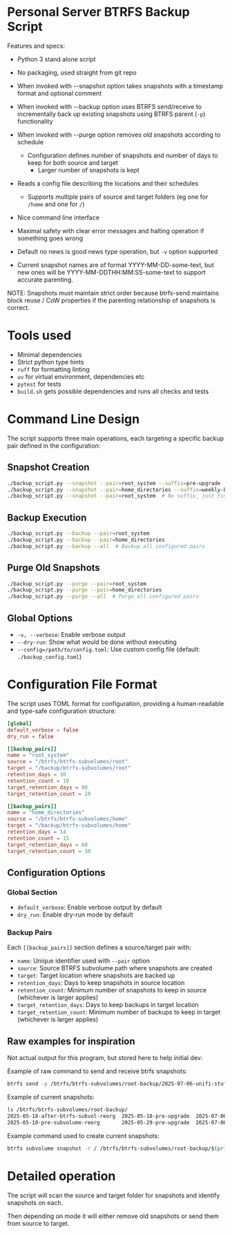 # Personal Server BTRFS Backup Script

Features and specs:

- Python 3 stand alone script
- No packaging, used straight from git repo
- When invoked with --snapshot option takes snapshots with a timestamp format and optional comment
- When invoked with --backup option uses BTRFS send/receive to incrementally back up existing snapshots using BTRFS parent (`-p`) functionality
- When invoked with --purge option removes old snapshots according to schedule
  - Configuration defines number of snapshots and number of days to keep for both source and target
    - Larger number of snapshots is kept
- Reads a config file describing the locations and their schedules
  - Supports multiple pairs of source and target folders (eg one for `/home` and one for `/`)

- Nice command line interface

- Maximal safety with clear error messages and halting operation if something goes wrong

- Default no news is good news type operation, but `-v` option supported

- Current snapshot names are of format YYYY-MM-DD-some-text, but new ones will be YYYY-MM-DDTHH:MM:SS-some-text to support accurate parenting.


NOTE: Snapshots must maintain strict order because btrfs-send maintains block reuse / CoW properties if the parenting relationship of snapshots is correct.

# Tools used

- Minimal dependencies
- Strict python type hints
- `ruff` for formatting linting
- `uv` for virtual environment, dependencies etc
- `pytest` for tests
- `build.sh` gets possible dependencies and runs all checks and tests

# Command Line Design

The script supports three main operations, each targeting a specific backup pair defined in the configuration:

## Snapshot Creation
```bash
./backup_script.py --snapshot --pair=root_system --suffix=pre-upgrade
./backup_script.py --snapshot --pair=home_directories --suffix=weekly-backup
./backup_script.py --snapshot --pair=root_system  # No suffix, just timestamp
```

## Backup Execution
```bash
./backup_script.py --backup --pair=root_system
./backup_script.py --backup --pair=home_directories
./backup_script.py --backup --all  # Backup all configured pairs
```

## Purge Old Snapshots
```bash
./backup_script.py --purge --pair=root_system
./backup_script.py --purge --pair=home_directories  
./backup_script.py --purge --all  # Purge all configured pairs
```

## Global Options
- `-v, --verbose`: Enable verbose output
- `--dry-run`: Show what would be done without executing
- `--config=/path/to/config.toml`: Use custom config file (default: `./backup_config.toml`)

# Configuration File Format

The script uses TOML format for configuration, providing a human-readable and type-safe configuration structure:

```toml
[global]
default_verbose = false
dry_run = false

[[backup_pairs]]
name = "root_system"
source = "/btrfs/btrfs-subvolumes/root"
target = "/backup/btrfs-subvolumes/root"
retention_days = 30
retention_count = 10
target_retention_days = 90
target_retention_count = 20

[[backup_pairs]]
name = "home_directories"
source = "/btrfs/btrfs-subvolumes/home"
target = "/backup/btrfs-subvolumes/home"
retention_days = 14
retention_count = 15
target_retention_days = 60
target_retention_count = 30
```

## Configuration Options

### Global Section
- `default_verbose`: Enable verbose output by default
- `dry_run`: Enable dry-run mode by default

### Backup Pairs
Each `[[backup_pairs]]` section defines a source/target pair with:
- `name`: Unique identifier used with `--pair` option
- `source`: Source BTRFS subvolume path where snapshots are created
- `target`: Target location where snapshots are backed up
- `retention_days`: Days to keep snapshots in source location
- `retention_count`: Minimum number of snapshots to keep in source (whichever is larger applies)
- `target_retention_days`: Days to keep backups in target location
- `target_retention_count`: Minimum number of backups to keep in target (whichever is larger applies)

## Raw examples for inspiration

Not actual output for this program, but stored here to help initial dev:

Example of raw command to send and receive btrfs snapshots:

```bash
btrfs send -p /btrfs/btrfs-subvolumes/root-backup/2025-07-06-unifi-stuff-works/ /btrfs/btrfs-subvolumes/root-backup/2025-08-11-backup/ | pv | btrfs receive /root/western-digital-red-backup/btrfs-subvolumes/root-backup/
```

Example of current snapshots:
```bash
ls /btrfs/btrfs-subvolumes/root-backup/
2025-05-18-after-btrfs-subvol-reorg  2025-05-18-pre-upgrade  2025-07-06-post-upgrade  2025-07-06-unifi-stuff-works
2025-05-18-pre-subvolume-reorg       2025-05-29-pre-upgrade  2025-07-06-pre-upgrade   2025-08-11-backup
```

Example command used to create current snapshots:
```bash
btrfs subvolume snapshot -r / /btrfs/btrfs-subvolumes/root-backup/$(printf '%(%F)T\n' -1)-post-upgrade
```

# Detailed operation

The script will scan the source and target folder for snapshots and identify snapshots on each.

Then depending on mode it will either remove old snapshots or send them from source to target.

